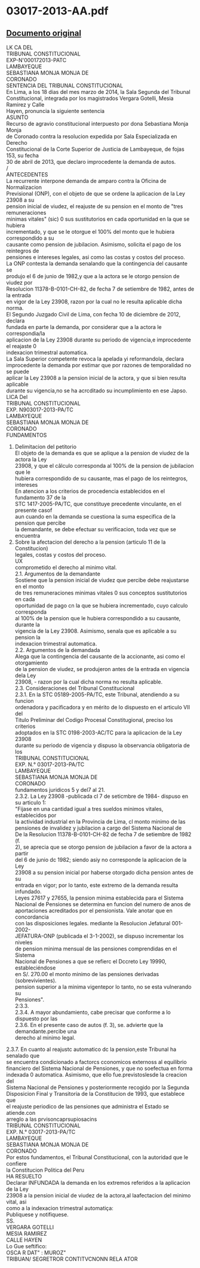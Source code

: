 
03017-2013-AA.pdf
=================
  
[Documento original](https://tc.gob.pe/jurisprudencia/2014/03017-2013-AA.pdf)  
---  
LK CA DEL  
TRIBUNAL CONSTITUCIONAL  
EXP-N'000172013-PATC  
LAMBAYEQUE  
SEBASTIANA MONJA MONJA DE  
CORONADO  
SENTENCIA DEL TRIBUNAL CONSTITUCIONAL  
En Lima, a los 18 dias del mes marzo de 2014, la Sala Segunda del Tribunal  
Constitucional, integrada por los magistrados Vergara Gotelli, Mesia Ramirez y Calle  
Hayen, pronuncia la siguiente sentencia  
ASUNTO  
Recurso de agravio constitucional interpuesto por dona Sebastiana Monja Monja  
de Coronado contra la resolucion expedida por Sala Especializada en Derecho  
Constitucional de la Corte Superior de Justicia de Lambayeque, de fojas 153, su fecha  
30 de abril de 2013, que declaro improcedente la demanda de autos.  
/  
ANTECEDENTES  
La recurrente interpone demanda de amparo contra la Oficina de Normalizacion  
Previsional (ONP), con el objeto de que se ordene la aplicacion de la Ley 23908 a su  
pension inicial de viudez, el reajuste de su pension en el monto de "tres remuneraciones  
minimas vitales" (sic) 0 sus sustitutorios en cada oportunidad en la que se hubiera  
incrementado, y que se le otorgue el 100% del monto que le hubiera correspondido a su  
causante como pension de jubilacion. Asimismo, solicita el pago de los reintegros de  
pensiones e intereses legales, asi como las costas y costos del proceso.  
La ONP contesta la demanda senalando que la contingencia del causante se  
produjo el 6 de junio de 1982,y que a la actora se le otorgo pension de viudez por  
Resolucion 11378-B-0101-CH-82, de fecha 7 de setiembre de 1982, antes de la entrada  
en vigor de la Ley 23908, razon por la cual no le resulta aplicable dicha norma.  
El Segundo Juzgado Civil de Lima, con fecha 10 de diciembre de 2012, declara  
fundada en parte la demanda, por considerar que a la actora le correspondia/la  
aplicacion de la Ley 23908 durante su periodo de vigencia,e improcedente el reajaste 0  
indexacion trimestral automatica.  
La Sala Superior competente revoca la apelada yi reformandola, declara  
improcedente la demanda por estimar que por razones de temporalidad no se puede  
aplicar la Ley 23908 a la pension inicial de la actora, y que si bien resulta aplicable  
durante su vigencia,no se ha acrcditado su incumplimiento en ese Japso.  
LICA Del  
TRIBUNAL CONSTITUCIONAL  
EXP. N903017-2013-PA/TC  
LAMBAYEQUE  
SEBASTIANA MONJA MONJA DE  
CORONADO  
FUNDAMENTOS  
1. Delimitacion del petitorio  
El objeto de la demanda es que se aplique a la pension de viudez de la actora la Ley  
23908, y que el câlculo corresponda al 100% de la pension de jubilacion que le  
hubiera correspondido de su causante, mas el pago de los reintegros, intereses  
En atencion a los criterios de procedencia establecidos en el fundamento 37 de la  
STC 1417-2005-PA/TC, que constituye precedente vinculante, en el presente casof  
aun cuando en la demanda se cuestiona la suma especifica de la pension que percibe  
la demandante, se debe efectuar su verificacion, toda vez que se encuentra  
2. Sobre la afectacion del derecho a la pension (articulo 11 de la Constitucion)  
legales, costas y costos del proceso.  
UX  
comprometido el derecho al minimo vital.  
2.1. Argumentos de la demandante  
Sostiene que la pension inicial de viudez que percibe debe reajustarse en el monto  
de tres remuneraciones minimas vitales 0 sus conceptos sustitutorios en cada  
oportunidad de pago cn la que se hubiera incrementado, cuyo calculo corresponda  
al 100% de la pension que le hubiera correspondido a su causante, durante la  
vigencia de la Ley 23908. Asimismo, senala que es aplicable a su pension la  
indexacion trimestral automatica.  
2.2. Argumentos de la demandada  
Alega que la contingencia del causante de la accionante, asi como el otorgamiento  
de la pension de viudez, se produjeron antes de la entrada en vigencia dela Ley  
23908, - razon por la cual dicha norma no resulta aplicable.  
2.3. Consideraciones del Tribunal Constitucional  
2.3.1. En la STC 05189-2005-PA/TC, este Tribunal, atendiendo a su funcion  
ordenadora y pacificadora y en mérito de lo dispuesto en el articulo VII del  
Titulo Preliminar del Codigo Procesal Constitugional, preciso los criterios  
adoptados en la STC 0198-2003-AC/TC para la aplicacion de la Ley 23908  
durante su periodo de vigencia y dispuso la observancia obligatoria de los  
TRIBUNAL CONSTITUCIONAL  
EXP. N.° 03017-2013-PA/TC  
LAMBAYEQUE  
SEBASTIANA MONJA MONJA DE  
CORONADO  
fundamentos juridicos 5 y del7 al 21.  
2.3.2. La Ley 23908 -publicada cl 7 de seticmbre de 1984- dispuso en su articulo 1:  
"Fijase en una cantidad igual a tres sueldos minimos vitales, establecidos por  
la actividad industrial en la Provincia de Lima, cl monto minimo de las  
pensiones de invalidez y jubilacion a cargo del Sistema Nacional de  
De la Resolucion 11378-B-0101-CH-82 de fecha 7 de setiembre de 1982 (f.  
2), se aprecia que se otorgo pension de jubilacion a favor de la actora a partir  
del 6 de junio dc 1982; siendo asiy no corresponde la aplicacion de la Ley  
23908 a su pension inicial por haberse otorgado dicha pension antes de su  
entrada en vigor; por lo tanto, este extremo de la demanda resulta infundado.  
Leyes 27617 y 27655, la pension minima establecida para el Sistema  
Nacional de Pensiones se determina en funcion del numero de anos de  
aportaciones acreditados por el pensionista. Vale anotar que en concordancia  
con las disposiciones legales. mediante la Resolucion Jefatural 001-2002-  
JEFATURA-ONP (publicada el 3-1-2002), se dispuso incrementar los niveles  
de pension minima mensual de las pensiones comprendidas en el Sistema  
Nacional de Pensiones a que se refierc el Dccreto Ley 19990, estableciéndose  
en S/. 270.00 el monto minimo de las pensiones derivadas (sobrevivientes).  
pension superior a la minima vigentepor lo tanto, no se esta vulnerando su  
Pensiones".  
2:3.3.  
2.3.4. A mayor abundamiento, cabe precisar que conforme a lo dispuesto por las  
2.3.6. En el presente caso de autos (f. 3), se. advierte que la demandante.percibe una  
derecho al minimo legal.  
  
2.3.7. En cuanto al reajustc automatico dc la pension,este Tribunal ha senalado que  
se encuentra condicionado a factorcs cconomicos externoss al equilibrio  
financiero del Sistema Nacional de Pensiones, y que no soefectua en forma  
indexada 0 automatica. Asimismo, que ello fue.previstoslesde la creacion del  
Sistema Nacional de Pensiones y posteriormente recogido por la Segunda  
Disposicion Final y Transitoria de la Constitucion de 1993, que establece que  
el reajuste periodico de las pensiones que administra el Estado se atiende.con  
arreglo a las prvisoncaprsupiosacins  
TRIBUNAL CONSTITUCIONAL  
EXP. N.° 03017-2013-PA/TC  
LAMBAYEQUE  
SEBASTIANA MONJA MONJA DE  
CORONADO  
Por estos fundamentos, el Tribunal Constitucional, con la autoridad que le confiere  
la Constitucion Politica del Peru  
HA RESUELTO  
Declarar INFUNDADA la demanda en los extremos referidos a la aplicacion de la Ley  
23908 a la pension inicial de viudez de la actora,al laafectacion del minimo vital, asi  
como a la indexacion trimestral automatiça:  
Publiquese y notifiquese.  
SS.  
VERGARA GOTELLI  
MESIA RAMIREZ  
CALLE HAYEN  
Lo Gue seftifico:  
OSCA R DAT" : MUROZ"  
TRIBUAN/ SEGRETROR CONTITVCNONN RELA ATOR